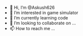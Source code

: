 - 👋 Hi, I’m @Askush626
- 👀 I’m interested in game simulator
- 🌱 I’m currently learning code
- 💞️ I’m looking to collaborate on ...
- 📫 How to reach me ...

<!---
Askush626/Askush626 is a ✨ special ✨ repository because its `README.md` (this file) appears on your GitHub profile.
You can click the Preview link to take a look at your changes.
--->
